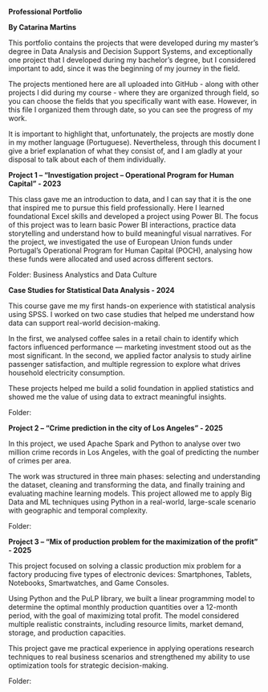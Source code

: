 **Professional Portfolio**

**By Catarina Martins**

This portfolio contains the projects that were developed during my master’s
degree in Data Analysis and Decision Support Systems, and exceptionally one
project that I developed during my bachelor’s degree, but I considered important
to add, since it was the beginning of my journey in the field.

The projects mentioned here are all uploaded into GitHub - along with other
projects I did during my course - where they are organized through field, so you
can choose the fields that you specifically want with ease. However, in this file I
organized them through date, so you can see the progress of my work.

It is important to highlight that, unfortunately, the projects are mostly done in my
mother language (Portuguese). Nevertheless, through this document I give a
brief explanation of what they consist of, and I am gladly at your disposal to talk
about each of them individually.

**Project 1 – “Investigation project – Operational Program for Human
Capital” - 2023**

This class gave me an introduction to data, and I can say that it is the one that
inspired me to pursue this field professionally. Here I learned foundational Excel
skills and developed a project using Power BI.
The focus of this project was to learn basic Power BI interactions, practice data
storytelling and understand how to build meaningful visual narratives.
For the project, we investigated the use of European Union funds under
Portugal’s Operational Program for Human Capital (POCH), analysing how these
funds were allocated and used across different sectors.

Folder: Business Analystics and Data Culture

**Case Studies for Statistical Data Analysis - 2024**

This course gave me my first hands-on experience with statistical analysis using
SPSS. I worked on two case studies that helped me understand how data can
support real-world decision-making.

In the first, we analysed coffee sales in a retail chain to identify which factors
influenced performance — marketing investment stood out as the most
significant. In the second, we applied factor analysis to study airline passenger
satisfaction, and multiple regression to explore what drives household electricity
consumption.

These projects helped me build a solid foundation in applied statistics and
showed me the value of using data to extract meaningful insights.

Folder:

**Project 2 – “Crime prediction in the city of Los Angeles” - 2025**

In this project, we used Apache Spark and Python to analyse over two million
crime records in Los Angeles, with the goal of predicting the number of crimes
per area.

The work was structured in three main phases: selecting and understanding the
dataset, cleaning and transforming the data, and finally training and evaluating
machine learning models. This project allowed me to apply Big Data and ML
techniques using Python in a real-world, large-scale scenario with geographic
and temporal complexity.

Folder:

**Project 3 – “Mix of production problem for the maximization of the
profit” - 2025**

This project focused on solving a classic production mix problem for a factory
producing five types of electronic devices: Smartphones, Tablets, Notebooks,
Smartwatches, and Game Consoles.

Using Python and the PuLP library, we built a linear programming model to
determine the optimal monthly production quantities over a 12-month period, with
the goal of maximizing total profit. The model considered multiple realistic
constraints, including resource limits, market demand, storage, and production
capacities.

This project gave me practical experience in applying operations research
techniques to real business scenarios and strengthened my ability to use
optimization tools for strategic decision-making.

Folder:
